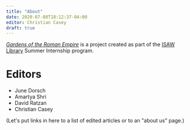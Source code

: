 ```yaml
---
title: "About"
date: 2020-07-08T18:12:37-04:00
editor: Christian Casey
draft: true
---
```


[*Gardens of the Roman Empire*](/) is a project created as part of the [ISAW Library](https://isaw.nyu.edu/library) Summer Internship program.

# Editors

* June Dorsch
* Amartya Shri
* David Ratzan
* Christian Casey

(Let's put links in here to a list of edited articles or to an "about us" page.)